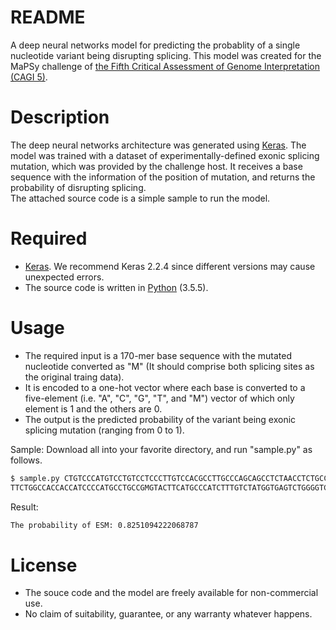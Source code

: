 README
===
A deep neural networks model for predicting the probablity of a single nucleotide variant being disrupting splicing. This model was created for the MaPSy challenge of [the Fifth Critical Assessment of Genome Interpretation (CAGI 5)](https://genomeinterpretation.org/).


Description
===
The deep neural networks architecture was generated using [Keras](https://keras.io/). The model was trained with a dataset of experimentally-defined exonic splicing mutation, which was provided by the challenge host. It receives a base sequence with the information of the position of mutation, and returns the probability of disrupting splicing.   
The attached source code is a simple sample to run the model.

Required
===
* [Keras](https://keras.io/). We recommend Keras 2.2.4 since different versions may cause unexpected errors.
* The source code is written in [Python](https://www.python.org/) (3.5.5).

Usage
===
* The required input is a 170-mer base sequence with the mutated nucleotide converted as "M" (It should comprise both splicing sites as the original traing data).   
* It is encoded to a one-hot vector where each base is converted to a five-element (i.e. "A", "C", "G", "T", and "M") vector of which only element is 1 and the others are 0.  
* The output is the predicted probability of the variant being exonic splicing mutation (ranging from 0 to 1).

Sample:
Download all into your favorite directory, and run "sample.py" as follows.
```bash
$ sample.py CTGTCCCATGTCCTGTCCTCCCTTGTCCACGCCTTGCCCAGCAGCCTCTAACCTCTGCCCTGGGCTCCCCACTCCCACAGTTCTGGATGCTGA
TTCTGGCCACCACCATCCCCATGCCTGCCGMGTACTTCATGCCCATCTTTGTCTATGGTGAGTCTGGGGTCCTGAGG
```
Result:
```bash
The probability of ESM: 0.8251094222068787
```

License
===
* The souce code and the model are freely available for non-commercial use.  
* No claim of suitability, guarantee, or any warranty whatever happens.
